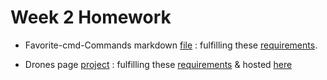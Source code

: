 # Week 2 Homework

- Favorite-cmd-Commands markdown [file](https://github.com/AlexanderSaid/Favorite-cmd-commands) : fulfilling these [requirements](https://github.com/HackYourFuture/HTML-CSS/blob/master/Week2/MAKEME.md#1-git-exercises).

- Drones page [project](https://github.com/AlexanderSaid/HYF-Module-HTMLCSSGIT/tree/main/week2/DronesWebsite) : fulfilling these [requirements](https://github.com/HackYourFuture/HTML-CSS/blob/master/Week2/MAKEME.md#4-project-drones-website) & hosted [here](https://alexandersaid.github.io/HYF-Module-HTMLCSSGIT/week2/DronesWebsite/)
